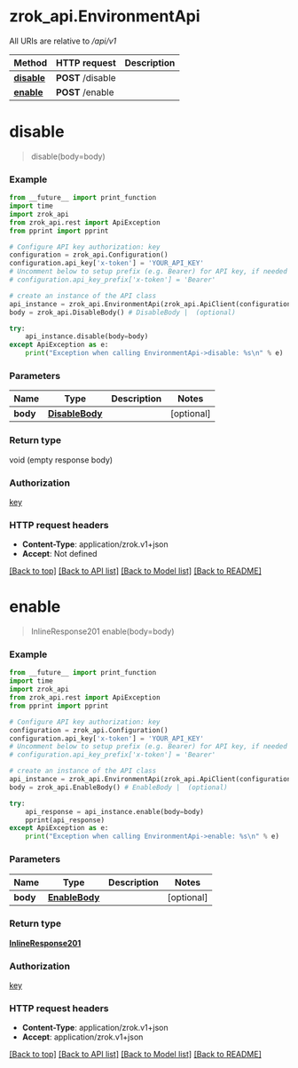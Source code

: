 # zrok_api.EnvironmentApi

All URIs are relative to */api/v1*

Method | HTTP request | Description
------------- | ------------- | -------------
[**disable**](EnvironmentApi.md#disable) | **POST** /disable | 
[**enable**](EnvironmentApi.md#enable) | **POST** /enable | 

# **disable**
> disable(body=body)



### Example
```python
from __future__ import print_function
import time
import zrok_api
from zrok_api.rest import ApiException
from pprint import pprint

# Configure API key authorization: key
configuration = zrok_api.Configuration()
configuration.api_key['x-token'] = 'YOUR_API_KEY'
# Uncomment below to setup prefix (e.g. Bearer) for API key, if needed
# configuration.api_key_prefix['x-token'] = 'Bearer'

# create an instance of the API class
api_instance = zrok_api.EnvironmentApi(zrok_api.ApiClient(configuration))
body = zrok_api.DisableBody() # DisableBody |  (optional)

try:
    api_instance.disable(body=body)
except ApiException as e:
    print("Exception when calling EnvironmentApi->disable: %s\n" % e)
```

### Parameters

Name | Type | Description  | Notes
------------- | ------------- | ------------- | -------------
 **body** | [**DisableBody**](DisableBody.md)|  | [optional] 

### Return type

void (empty response body)

### Authorization

[key](../README.md#key)

### HTTP request headers

 - **Content-Type**: application/zrok.v1+json
 - **Accept**: Not defined

[[Back to top]](#) [[Back to API list]](../README.md#documentation-for-api-endpoints) [[Back to Model list]](../README.md#documentation-for-models) [[Back to README]](../README.md)

# **enable**
> InlineResponse201 enable(body=body)



### Example
```python
from __future__ import print_function
import time
import zrok_api
from zrok_api.rest import ApiException
from pprint import pprint

# Configure API key authorization: key
configuration = zrok_api.Configuration()
configuration.api_key['x-token'] = 'YOUR_API_KEY'
# Uncomment below to setup prefix (e.g. Bearer) for API key, if needed
# configuration.api_key_prefix['x-token'] = 'Bearer'

# create an instance of the API class
api_instance = zrok_api.EnvironmentApi(zrok_api.ApiClient(configuration))
body = zrok_api.EnableBody() # EnableBody |  (optional)

try:
    api_response = api_instance.enable(body=body)
    pprint(api_response)
except ApiException as e:
    print("Exception when calling EnvironmentApi->enable: %s\n" % e)
```

### Parameters

Name | Type | Description  | Notes
------------- | ------------- | ------------- | -------------
 **body** | [**EnableBody**](EnableBody.md)|  | [optional] 

### Return type

[**InlineResponse201**](InlineResponse201.md)

### Authorization

[key](../README.md#key)

### HTTP request headers

 - **Content-Type**: application/zrok.v1+json
 - **Accept**: application/zrok.v1+json

[[Back to top]](#) [[Back to API list]](../README.md#documentation-for-api-endpoints) [[Back to Model list]](../README.md#documentation-for-models) [[Back to README]](../README.md)

